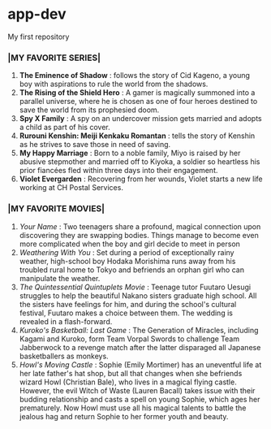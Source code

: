 # app-dev
My first repository

### |**MY FAVORITE SERIES**|

1.   **The Eminence of Shadow** : follows the story of Cid Kageno, a young boy with aspirations to rule the world from the shadows.
2.   **The Rising of the Shield Hero** : A gamer is magically summoned into a parallel universe, where he is chosen as one of four heroes destined to save the world from its prophesied doom.
3.   **Spy X Family** : A spy on an undercover mission gets married and adopts a child as part of his cover.
4.   **Rurouni Kenshin: Meiji Kenkaku Romantan** : tells the story of Kenshin as he strives to save those in need of saving.
5.   **My Happy Marriage** : Born to a noble family, Miyo is raised by her abusive stepmother and married off to Kiyoka, a soldier so heartless his prior fiancées fled within three days into their engagement.
6.   **Violet Evergarden** : Recovering from her wounds, Violet starts a new life working at CH Postal Services.

### |**MY FAVORITE MOVIES**|

1.  *Your Name* : Two teenagers share a profound, magical connection upon discovering they are swapping bodies. Things manage to become even more complicated when the boy and girl decide to meet in person
2.  *Weathering With You* : Set during a period of exceptionally rainy weather, high-school boy Hodaka Morishima runs away from his troubled rural home to Tokyo and befriends an orphan girl who can manipulate the weather.
3.  *The Quintessential Quintuplets Movie* : Teenage tutor Fuutaro Uesugi struggles to help the beautiful Nakano sisters graduate high school. All the sisters have feelings for him, and during the school's cultural festival, Fuutaro makes a choice between them. The wedding is revealed in a flash-forward.
4.  *Kuroko's Basketball: Last Game* : The Generation of Miracles, including Kagami and Kuroko, form Team Vorpal Swords to challenge Team Jabberwock to a revenge match after the latter disparaged all Japanese basketballers as monkeys.
5.  *Howl's Moving Castle* : Sophie (Emily Mortimer) has an uneventful life at her late father's hat shop, but all that changes when she befriends wizard Howl (Christian Bale), who lives in a magical flying castle. However, the evil Witch of Waste (Lauren Bacall) takes issue with their budding relationship and casts a spell on young Sophie, which ages her prematurely. Now Howl must use all his magical talents to battle the jealous hag and return Sophie to her former youth and beauty.

